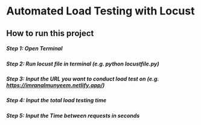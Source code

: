 # Automated Load Testing with Locust

## How to run this project
##### Step 1:  Open Terminal
##### Step 2:  Run locust file in terminal (e.g. python locustfile.py)
##### Step 3:  Input the URL you want to conduct load test on (e.g. https://imranalmunyeem.netlify.app/)
##### Step 4:  Input the total load testing time
##### Step 5:  Input the Time between requests in seconds

